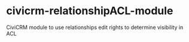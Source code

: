 civicrm-relationshipACL-module
==============================

CiviCRM module to use relationships edit rights to determine visibility in ACL
